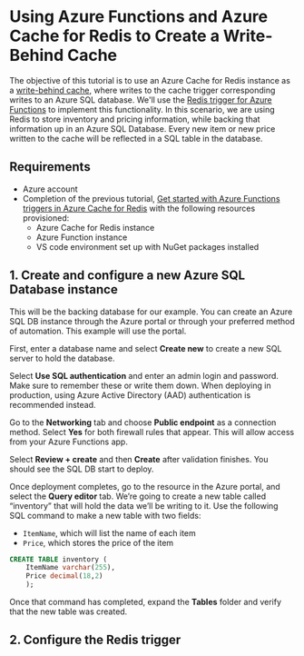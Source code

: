# Using Azure Functions and Azure Cache for Redis to Create a Write-Behind Cache

The objective of this tutorial is to use an Azure Cache for Redis instance as a [write-behind cache](https://azure.microsoft.com/resources/cloud-computing-dictionary/what-is-caching/#types-of-caching), where writes to the cache trigger corresponding writes to an Azure SQL database.
We'll use the [Redis trigger for Azure Functions](cache-how-to-functions.md) to implement this functionality. In this scenario, we are using Redis to store inventory and pricing information, while backing that information up in an Azure SQL Database. 
Every new item or new price written to the cache will be reflected in a SQL table in the database. 

## Requirements
- Azure account
- Completion of the previous tutorial, [Get started with Azure Functions triggers in Azure Cache for Redis](cache-tutorial-functions-getting-started.md) with the following resources provisioned:
    - Azure Cache for Redis instance
    - Azure Function instance
    - VS code environment set up with NuGet packages installed

## 1. Create and configure a new Azure SQL Database instance

This will be the backing database for our example. You can create an Azure SQL DB instance through the Azure portal or through your preferred method of automation.
This example will use the portal. 

First, enter a database name and select **Create new** to create a new SQL server to hold the database. 

Select **Use SQL authentication** and enter an admin login and password. Make sure to remember these or write them down. When deploying in production, using Azure Active Directory (AAD) authentication is recommended instead.

Go to the **Networking** tab and choose **Public endpoint** as a connection method. Select **Yes** for both firewall rules that appear. This will allow access from your Azure Functions app.

Select **Review + create** and then **Create** after validation finishes. You should see the SQL DB start to deploy.

Once deployment completes, go to the resource in the Azure portal, and select the **Query editor** tab. We’re going to create a new table called “inventory” that will hold the data we’ll be writing to it. Use the following SQL command to make a new table with two fields:
- `ItemName`, which will list the name of each item
- `Price`, which stores the price of the item

```sql
CREATE TABLE inventory (
    ItemName varchar(255),
    Price decimal(18,2)
    );
```
Once that command has completed, expand the **Tables** folder and verify that the new table was created.

## 2. Configure the Redis trigger


